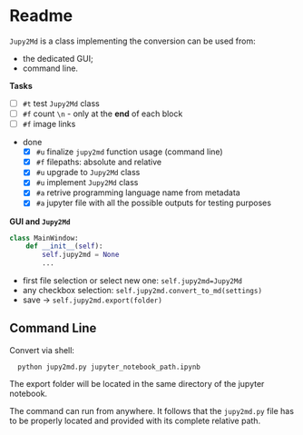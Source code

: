 # Readme

`Jupy2Md`  is a class implementing the conversion can be used from:

- the dedicated GUI;
- command line.

**Tasks**

- [ ] `#t` test `Jupy2Md` class
- [ ] `#f` count `\n` - only at the **end** of each block
- [ ] `#f` image links
- done
  - [x] `#u` finalize `jupy2md` function usage (command line)
  - [x] `#f` filepaths: absolute and relative
  - [x] `#u` upgrade to `Jupy2Md` class
  - [x] `#u` implement `Jupy2Md` class
  - [x] `#a` retrive programming language name from metadata  
  - [x] `#a` jupyter file with all the possible outputs for testing purposes

**GUI and `Jupy2Md`**

```python
class MainWindow:
    def __init__(self):
        self.jupy2md = None
        ...
```

- first file selection or select new one: `self.jupy2md=Jupy2Md`
- any checkbox selection: `self.jupy2md.convert_to_md(settings)`
- save -> `self.jupy2md.export(folder)`

## Command Line

Convert via shell:

```shell
  python jupy2md.py jupyter_notebook_path.ipynb
```

The export folder will be located in the same directory of the jupyter notebook.

The command can run from anywhere. It follows that the `jupy2md.py` file has to be properly located and provided with its complete relative path.